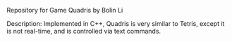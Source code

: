 Repository for Game Quadris by Bolin Li

Description: Implemented in C++, Quadris is very similar to Tetris, except it is not real-time, and is controlled via text commands.

